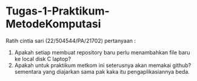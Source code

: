 # Tugas-1-Praktikum-MetodeKomputasi
Ratih cintia sari (22/504544/PA/21702)
pertanyaan :
1. Apakah setiap membuat repository baru perlu menambahkan file baru ke local disk C laptop?
2. Apakah untuk praktikum metkom ini seterusnya akan memakai github? sementara yang diajarkan sama pak kaka itu pengaplikasiannya beda.
